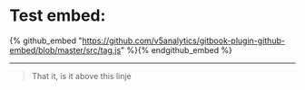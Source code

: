 # Test embed:

 
{% github_embed "https://github.com/v5analytics/gitbook-plugin-github-embed/blob/master/src/tag.js" %}{% endgithub_embed %}

---
> That it, is it above this linje


